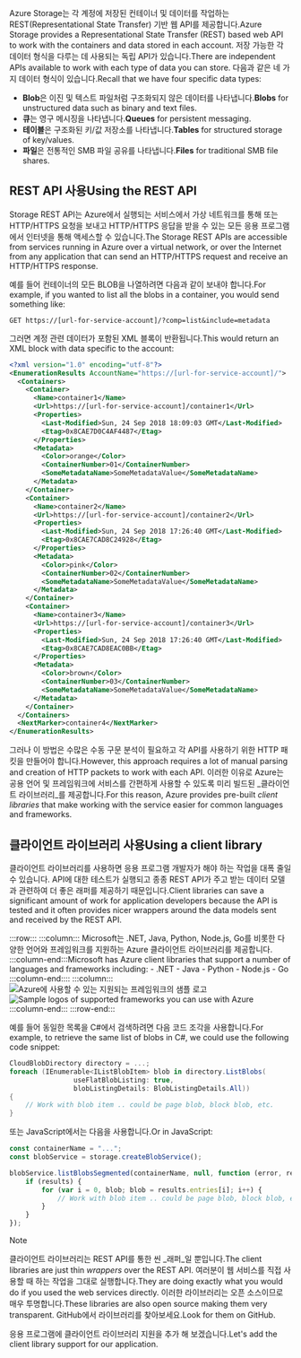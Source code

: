 <span data-ttu-id="adf7e-101">Azure Storage는 각 계정에 저장된 컨테이너 및 데이터를 작업하는 REST(Representational State Transfer) 기반 웹 API를 제공합니다.</span><span class="sxs-lookup"><span data-stu-id="adf7e-101">Azure Storage provides a Representational State Transfer (REST) based web API to work with the containers and data stored in each account.</span></span> <span data-ttu-id="adf7e-102">저장 가능한 각 데이터 형식을 다루는 데 사용되는 독립 API가 있습니다.</span><span class="sxs-lookup"><span data-stu-id="adf7e-102">There are independent APIs available to work with each type of data you can store.</span></span> <span data-ttu-id="adf7e-103">다음과 같은 네 가지 데이터 형식이 있습니다.</span><span class="sxs-lookup"><span data-stu-id="adf7e-103">Recall that we have four specific data types:</span></span>

- <span data-ttu-id="adf7e-104">**Blob**은 이진 및 텍스트 파일처럼 구조화되지 않은 데이터를 나타냅니다.</span><span class="sxs-lookup"><span data-stu-id="adf7e-104">**Blobs** for unstructured data such as binary and text files.</span></span>
- <span data-ttu-id="adf7e-105">**큐**는 영구 메시징을 나타냅니다.</span><span class="sxs-lookup"><span data-stu-id="adf7e-105">**Queues** for persistent messaging.</span></span>
- <span data-ttu-id="adf7e-106">**테이블**은 구조화된 키/값 저장소를 나타냅니다.</span><span class="sxs-lookup"><span data-stu-id="adf7e-106">**Tables** for structured storage of key/values.</span></span>
- <span data-ttu-id="adf7e-107">**파일**은 전통적인 SMB 파일 공유를 나타냅니다.</span><span class="sxs-lookup"><span data-stu-id="adf7e-107">**Files** for traditional SMB file shares.</span></span>

## <a name="using-the-rest-api"></a><span data-ttu-id="adf7e-108">REST API 사용</span><span class="sxs-lookup"><span data-stu-id="adf7e-108">Using the REST API</span></span>

<span data-ttu-id="adf7e-109">Storage REST API는 Azure에서 실행되는 서비스에서 가상 네트워크를 통해 또는 HTTP/HTTPS 요청을 보내고 HTTP/HTTPS 응답을 받을 수 있는 모든 응용 프로그램에서 인터넷을 통해 액세스할 수 있습니다.</span><span class="sxs-lookup"><span data-stu-id="adf7e-109">The Storage REST APIs are accessible from services running in Azure over a virtual network, or over the Internet from any application that can send an HTTP/HTTPS request and receive an HTTP/HTTPS response.</span></span>

<span data-ttu-id="adf7e-110">예를 들어 컨테이너의 모든 BLOB을 나열하려면 다음과 같이 보내야 합니다.</span><span class="sxs-lookup"><span data-stu-id="adf7e-110">For example, if you wanted to list all the blobs in a container, you would send something like:</span></span>

```http
GET https://[url-for-service-account]/?comp=list&include=metadata
```

<span data-ttu-id="adf7e-111">그러면 계정 관련 데이터가 포함된 XML 블록이 반환됩니다.</span><span class="sxs-lookup"><span data-stu-id="adf7e-111">This would return an XML block with data specific to the account:</span></span>

```xml
<?xml version="1.0" encoding="utf-8"?>  
<EnumerationResults AccountName="https://[url-for-service-account]/">  
  <Containers>  
    <Container>  
      <Name>container1</Name>  
      <Url>https://[url-for-service-account]/container1</Url>  
      <Properties>  
        <Last-Modified>Sun, 24 Sep 2018 18:09:03 GMT</Last-Modified>  
        <Etag>0x8CAE7D0C4AF4487</Etag>  
      </Properties>  
      <Metadata>  
        <Color>orange</Color>  
        <ContainerNumber>01</ContainerNumber>  
        <SomeMetadataName>SomeMetadataValue</SomeMetadataName>  
      </Metadata>  
    </Container>  
    <Container>  
      <Name>container2</Name>  
      <Url>https://[url-for-service-account]/container2</Url>  
      <Properties>  
        <Last-Modified>Sun, 24 Sep 2018 17:26:40 GMT</Last-Modified>  
        <Etag>0x8CAE7CAD8C24928</Etag>  
      </Properties>  
      <Metadata>  
        <Color>pink</Color>  
        <ContainerNumber>02</ContainerNumber>  
        <SomeMetadataName>SomeMetadataValue</SomeMetadataName>  
      </Metadata>  
    </Container>  
    <Container>  
      <Name>container3</Name>  
      <Url>https://[url-for-service-account]/container3</Url>  
      <Properties>  
        <Last-Modified>Sun, 24 Sep 2018 17:26:40 GMT</Last-Modified>  
        <Etag>0x8CAE7CAD8EAC0BB</Etag>  
      </Properties>  
      <Metadata>  
        <Color>brown</Color>  
        <ContainerNumber>03</ContainerNumber>  
        <SomeMetadataName>SomeMetadataValue</SomeMetadataName>  
      </Metadata>  
    </Container>  
  </Containers>  
  <NextMarker>container4</NextMarker>  
</EnumerationResults>  
```

<span data-ttu-id="adf7e-112">그러나 이 방법은 수많은 수동 구문 분석이 필요하고 각 API를 사용하기 위한 HTTP 패킷을 만들어야 합니다.</span><span class="sxs-lookup"><span data-stu-id="adf7e-112">However, this approach requires a lot of manual parsing and creation of HTTP packets to work with each API.</span></span> <span data-ttu-id="adf7e-113">이러한 이유로 Azure는 공용 언어 및 프레임워크에 서비스를 간편하게 사용할 수 있도록 미리 빌드된 _클라이언트 라이브러리_를 제공합니다.</span><span class="sxs-lookup"><span data-stu-id="adf7e-113">For this reason, Azure provides pre-built _client libraries_ that make working with the service easier for common languages and frameworks.</span></span>

## <a name="using-a-client-library"></a><span data-ttu-id="adf7e-114">클라이언트 라이브러리 사용</span><span class="sxs-lookup"><span data-stu-id="adf7e-114">Using a client library</span></span>

<span data-ttu-id="adf7e-115">클라이언트 라이브러리를 사용하면 응용 프로그램 개발자가 해야 하는 작업을 대폭 줄일 수 있습니다. API에 대한 테스트가 실행되고 종종 REST API가 주고 받는 데이터 모델과 관련하여 더 좋은 래퍼를 제공하기 때문입니다.</span><span class="sxs-lookup"><span data-stu-id="adf7e-115">Client libraries can save a significant amount of work for application developers because the API is tested and it often provides nicer wrappers around the data models sent and received by the REST API.</span></span>

:::row:::
    :::column:::
        <span data-ttu-id="adf7e-116">Microsoft는 .NET, Java, Python, Node.js, Go를 비롯한 다양한 언어와 프레임워크를 지원하는 Azure 클라이언트 라이브러리를 제공합니다. :::column-end:::</span><span class="sxs-lookup"><span data-stu-id="adf7e-116">Microsoft has Azure client libraries that support a number of languages and frameworks including: - .NET - Java - Python - Node.js - Go :::column-end::::</span></span> :::column:::
        <br> <span data-ttu-id="adf7e-117">![Azure에 사용할 수 있는 지원되는 프레임워크의 샘플 로고](../media/4-common-tools.png)</span><span class="sxs-lookup"><span data-stu-id="adf7e-117">![Sample logos of supported frameworks you can use with Azure](../media/4-common-tools.png)</span></span>
    :::column-end:::
:::row-end:::

<span data-ttu-id="adf7e-118">예를 들어 동일한 목록을 C#에서 검색하려면 다음 코드 조각을 사용합니다.</span><span class="sxs-lookup"><span data-stu-id="adf7e-118">For example, to retrieve the same list of blobs in C#, we could use the following code snippet:</span></span>

```csharp
CloudBlobDirectory directory = ...;
foreach (IEnumerable<IListBlobItem> blob in directory.ListBlobs(
                useFlatBlobListing: true,
                blobListingDetails: BlobListingDetails.All))
{
    // Work with blob item .. could be page blob, block blob, etc.
}
```

<span data-ttu-id="adf7e-119">또는 JavaScript에서는 다음을 사용합니다.</span><span class="sxs-lookup"><span data-stu-id="adf7e-119">Or in JavaScript:</span></span>

```javascript
const containerName = "...";
const blobService = storage.createBlobService();

blobService.listBlobsSegmented(containerName, null, function (error, results) {
    if (results) {
        for (var i = 0, blob; blob = results.entries[i]; i++) {
            // Work with blob item .. could be page blob, block blob, etc.
        }
    }
});
```

> [!NOTE]
> <span data-ttu-id="adf7e-120">클라이언트 라이브러리는 REST API를 통한 씬 _래퍼_일 뿐입니다.</span><span class="sxs-lookup"><span data-stu-id="adf7e-120">The client libraries are just thin _wrappers_ over the REST API.</span></span> <span data-ttu-id="adf7e-121">여러분이 웹 서비스를 직접 사용할 때 하는 작업을 그대로 실행합니다.</span><span class="sxs-lookup"><span data-stu-id="adf7e-121">They are doing exactly what you would do if you used the web services directly.</span></span> <span data-ttu-id="adf7e-122">이러한 라이브러리는 오픈 소스이므로 매우 투명합니다.</span><span class="sxs-lookup"><span data-stu-id="adf7e-122">These libraries are also open source making them very transparent.</span></span> <span data-ttu-id="adf7e-123">GitHub에서 라이브러리를 찾아보세요.</span><span class="sxs-lookup"><span data-stu-id="adf7e-123">Look for them on GitHub.</span></span>

<span data-ttu-id="adf7e-124">응용 프로그램에 클라이언트 라이브러리 지원을 추가 해 보겠습니다.</span><span class="sxs-lookup"><span data-stu-id="adf7e-124">Let's add the client library support for our application.</span></span>